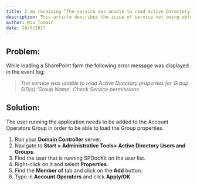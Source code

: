 ```yaml
---
title: I am receiving ”The service was unable to read Active Directory properties for Group SID(s): ‘Group Name'”.
description: This article describes the issue of service not being able to read Active Directory properties for group SID(s).
author: Mia Tomaić
date: 18/5/2017
---
```


## Problem:
While loading a SharePoint farm the following error message was displayed in the event log:
> *The service was unable to read Active Directory properties for Group SID(s):’Group Name’. Check Service permissions.*

## Solution:
The user running the application needs to be added to the Account Operators Group in order to be able to load the Group properties.
1. Run your **Domain Controller** server.
2. Navigate to **Start > Administrative Tools> Active Directory Users and Groups**.
3. Find the user that is running SPDocKit on the user list.
4. Right-click on it and select **Properties**.
5. Find the **Member of** tab and click on the **Add** button.
6. Type in **Account Operators** and click **Apply/OK**.